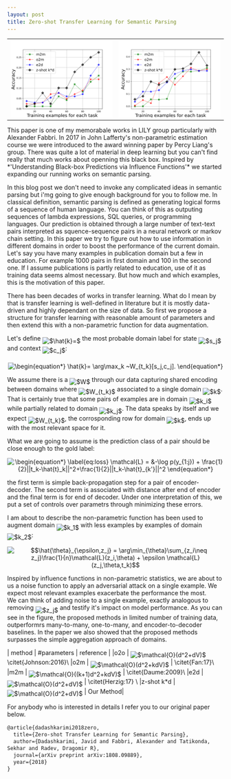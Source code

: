 ```yaml
---
layout: post
title: Zero-shot Transfer Learning for Semantic Parsing
---
```


<table style="width:100%">
  <tr>
 	<th>
	    <img src="/images/m2m-o2m-e2d-cal.svg"/>
	</th>
	<th>
	    <img src="/images/m2m-o2m-e2d-pub.svg"/>
	</th>
  </tr>
</table>
This paper is one of my memorabale works in LILY group particularly with Alexander Fabbri.
In 2017 in John Lafferty's non-parametric estimation course we were introduced to the award winning paper by Percy Liang's group. 
There was quite a lot of material in deep learning but you can't find really that much works about openning this black box. 
Inspired by *'Understanding Black-box Predictions via Influence Functions'* we started expanding our running works on semantic parsing. 

In this blog post we don't need to invoke any complicated ideas in semantic parsing but i'mg going to give enough background for you to follow me. 
In classical definition, semantic parsing is defined as generating logical forms of a sequence of human language. 
You can think of this as outputing sequences of lambda expressions, SQL queries, or programming languages. 
Our prediction is obtained through a large number of text-text pairs interpreted as squence-sequence pairs in a neural network or markov chain setting.
In this paper we try to figure out how to use information in different domains in order to boost the performance of the current domain. 
Let's say you have many examples in publication domain but a few in education. For example 1000 pairs in first domain and 100 in the second one.
If I assume publications is partly related to education, use of it as training data seems almost necessary. 
But how much and which examples, this is the motivation of this paper. 

There has been decades of works in transfer learning. 
What do I mean by that is transfer learning is well-defined in literature but it is mostly data-driven and highly dependant on the size of data.
So first we propose a structure for transfer learning with reasonable amount of parameters and then extend this with a non-parametric function for data augmentation. 

Let's define <img alt="$\hat{k}=$" src="https://rawgit.com/dadashkarimi/dadashkarimi.github.io/master/svgs/542e6b6ddbaa01d7ec246e0b198d1076.svg?invert_in_darkmode" align="middle" width="26.37921pt" height="31.42161pt"/> the most probable domain label for state <img alt="$s_j$" src="https://rawgit.com/dadashkarimi/dadashkarimi.github.io/master/svgs/227f4d8d12b0de49c4ca84f74fa98023.svg?invert_in_darkmode" align="middle" width="13.75836pt" height="14.10255pt"/> and context <img alt="$c_j$" src="https://rawgit.com/dadashkarimi/dadashkarimi.github.io/master/svgs/5b4e948631c62d0fd9a96da246b0e5c3.svg?invert_in_darkmode" align="middle" width="13.16898pt" height="14.10255pt"/>: 
<p align="center"><img alt="\begin{equation*}&#10;  \hat{k}= \arg\max_k ~W_{t_k}[s_j,c_j].&#10;\end{equation*}" src="https://rawgit.com/dadashkarimi/dadashkarimi.github.io/master/svgs/6c585225a9ac1966e961a79c8ca918de.svg?invert_in_darkmode" align="middle" width="173.5965pt" height="26.441415pt"/></p>
We assume there is a <img alt="$W$" src="https://rawgit.com/dadashkarimi/dadashkarimi.github.io/master/svgs/84c95f91a742c9ceb460a83f9b5090bf.svg?invert_in_darkmode" align="middle" width="17.74179pt" height="22.38192pt"/> through our data capturing shared encoding between domains where <img alt="$W_{t_k}$" src="https://rawgit.com/dadashkarimi/dadashkarimi.github.io/master/svgs/c6305193e9ca3d649b9d7c9af217c372.svg?invert_in_darkmode" align="middle" width="26.754915pt" height="22.38192pt"/> associated to a single domain <img alt="$k$" src="https://rawgit.com/dadashkarimi/dadashkarimi.github.io/master/svgs/63bb9849783d01d91403bc9a5fea12a2.svg?invert_in_darkmode" align="middle" width="9.041505pt" height="22.74591pt"/>. 
That is certainly true that some pairs of examples are in domain <img alt="$k_i$" src="https://rawgit.com/dadashkarimi/dadashkarimi.github.io/master/svgs/ec71f47b6aee7b3cd545386b93601915.svg?invert_in_darkmode" align="middle" width="13.15941pt" height="22.74591pt"/> while partially related to domain <img alt="$k_j$" src="https://rawgit.com/dadashkarimi/dadashkarimi.github.io/master/svgs/75c9e9a3fab35d4c380586a9713adfe4.svg?invert_in_darkmode" align="middle" width="14.607615pt" height="22.74591pt"/>.
The data speaks by itself and we expect <img alt="$W_{t_k}$" src="https://rawgit.com/dadashkarimi/dadashkarimi.github.io/master/svgs/c6305193e9ca3d649b9d7c9af217c372.svg?invert_in_darkmode" align="middle" width="26.754915pt" height="22.38192pt"/>, the corrosponding row for domain <img alt="$k$" src="https://rawgit.com/dadashkarimi/dadashkarimi.github.io/master/svgs/63bb9849783d01d91403bc9a5fea12a2.svg?invert_in_darkmode" align="middle" width="9.041505pt" height="22.74591pt"/>, ends up with the most relevant space for it.

What we are going to assume is the prediction class of a pair should be close enough to the gold label: 
<p align="center"><img alt="\begin{equation*}&#10;  \label{eq:loss}&#10;  \mathcal{L} = &amp;-\log p(y_{1:j}) + \frac{1}{2}||t_k-\hat{t}_k||^2+\frac{1}{2}||t_k-\hat{t}_{k'}||^2&#10;\end{equation*}" src="https://rawgit.com/dadashkarimi/dadashkarimi.github.io/master/svgs/88343fd9bb2be52a5c062048193f671c.svg?invert_in_darkmode" align="middle" width="334.1184pt" height="32.950665pt"/></p>
the first term is simple back-propagation step for a pair of encoder-decoder. 
The second term is associated with distance after end of encoder and the final term is for end of decoder.
Under one interpretation of this, we put a set of controls over parametrs through minimizing these errors. 

I am about to describe the non-parametric function has been used to augment domain <img alt="$k_1$" src="https://rawgit.com/dadashkarimi/dadashkarimi.github.io/master/svgs/aa90653a26bc63b138fb304972d81589.svg?invert_in_darkmode" align="middle" width="15.05394pt" height="22.74591pt"/> with less examples by examples of domain <img alt="$k_2$" src="https://rawgit.com/dadashkarimi/dadashkarimi.github.io/master/svgs/a8ebf8c468236800b8ed78d42ddbfa57.svg?invert_in_darkmode" align="middle" width="15.05394pt" height="22.74591pt"/>:

<p align="center"><img alt="$$\hat{\theta}_{\epsilon,z_j} = \arg\min_{\theta}\sum_{z_i\neq z_j}\frac{1}{n}\mathcal{L}(z_i,\theta) + \epsilon \mathcal{L}(z_j,\theta,t_k)$$" src="https://rawgit.com/dadashkarimi/dadashkarimi.github.io/master/svgs/93e10d0815b6f3fccd44c9b2d9f106ca.svg?invert_in_darkmode" align="middle" width="313.29375pt" height="44.682495pt"/></p>

Inspired by influence functions in non-parametric statistics, we are about to us a noise function to apply an adversarial attack on a single example.
We expect most relevant examples exacerbate the performance the most.  
We can think of adding noise to a single example, exactly analogous to removing <img alt="$z_j$" src="https://rawgit.com/dadashkarimi/dadashkarimi.github.io/master/svgs/700a81b4d291f0886b3d00e93646e013.svg?invert_in_darkmode" align="middle" width="13.697805pt" height="14.10255pt"/> and testify it's impact on model performance.
As you can see in the figure, the proposed methods in limited number of training data, outperformrs many-to-many, one-to-many, and encoder-to-decoder baselines. 
In the paper we also showed that the proposed methods surpasses the simple aggregation approach of domains. 

| method | \#parameters | reference |
|o2o | <img alt="$\mathcal{O}(d^2+dV)$" src="https://rawgit.com/dadashkarimi/dadashkarimi.github.io/master/svgs/6f63643ed191fe3ad50033e0524ff28b.svg?invert_in_darkmode" align="middle" width="83.904315pt" height="26.70657pt"/>   \citet{Johnson:2016}\\
|o2m | <img alt="$\mathcal{O}(d^2+kdV)$" src="https://rawgit.com/dadashkarimi/dadashkarimi.github.io/master/svgs/d1ca1e04e531c7353468ecb450c908ec.svg?invert_in_darkmode" align="middle" width="92.9478pt" height="26.70657pt"/> |  \citet{Fan:17}\\
|m2m | <img alt="$\mathcal{O}((k+1)d^2+kdV)$" src="https://rawgit.com/dadashkarimi/dadashkarimi.github.io/master/svgs/ab9a71b630af950d15d25009978449ae.svg?invert_in_darkmode" align="middle" width="142.960785pt" height="26.70657pt"/> | \citet{Daume:2009}\\
|e2d | <img alt="$\mathcal{O}(d^2+dV)$" src="https://rawgit.com/dadashkarimi/dadashkarimi.github.io/master/svgs/6f63643ed191fe3ad50033e0524ff28b.svg?invert_in_darkmode" align="middle" width="83.904315pt" height="26.70657pt"/> | \citet{Herzig:17} \\
|z-shot k*d |<img alt="$\mathcal{O}(d^2+dV)$" src="https://rawgit.com/dadashkarimi/dadashkarimi.github.io/master/svgs/6f63643ed191fe3ad50033e0524ff28b.svg?invert_in_darkmode" align="middle" width="83.904315pt" height="26.70657pt"/> | Our Method|

For anybody who is interested in details I refer you to our original paper below.

```
@article{dadashkarimi2018zero,
  title={Zero-shot Transfer Learning for Semantic Parsing},
  author={Dadashkarimi, Javid and Fabbri, Alexander and Tatikonda, Sekhar and Radev, Dragomir R},
  journal={arXiv preprint arXiv:1808.09889},
  year={2018}
}
``` 
